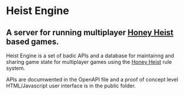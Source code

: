 # Heist Engine 

## A server for running multiplayer [Honey Heist](https://gshowitt.itch.io/honey-heist) based games.

Heist Engine is a set of badic APIs and a database for maintainng and sharing game state for multiplayer games using the [Honey Heist](https://gshowitt.itch.io/honey-heist) rule system.

APIs are documwented in the OpenAPI file and a proof of concept level HTML/Javascript user interface is in the public folder.
